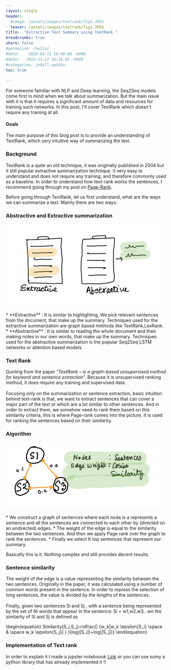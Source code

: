 ```yaml
---
layout: single
header:
  #image: /assets/images/textrank/fig1.JPEG
  teaser: /assets/images/textrank/fig1.JPEG
title:  "Extractive Text Summary using TextRank "
breadcrumbs: true
share: false
#permalink: /hello/
#date:    2018-02-11 16:00:00 -6000
#date:   2015-11-17 16:16:01 -0600
#categories: jekyll update
toc: true

---
```

For someone familiar with NLP and Deep learning, the Seq2Seq models come first in mind when we talk about summarization. But the main issue with it is that it requires a significant amount of data and resources for training such networks. In this post, I'll cover TextRank which doesn't require any training at all.

#### Goals
The main purpose of this blog post is to provide an understanding of TextRank, which very intuitive way of summarizing the text. 

### Background
TextRank is a quite an old technique, it was originally published in 2004 but it still popular extractive summarization technique. It very easy to understand and does not require any training, and therefore commonly used as a baseline. In order to understand how text-rank works the sentences, I recommend going through my post on [Page-Rank](https://isarth.github.io/pagerank/). 


Before going through TextRank, let us first understand, what are the ways we can summarize a text. Mainly there are two ways:
###  Abstractive and Extractive summarization
<p align='center'>
<img src="/assets/images/textrank/fig1.JPEG">

</p>
* **Extractive**  : It is similar to highlighting, We pick relevant sentences from the document, that make up the summary. Techniques used for the extractive summarization are graph based methods like TextRank,LexRank.
* **Abstractive** : It is similar to reading the whole document and then making notes in our own words, that make up the summary. Techniques used for the abstractive summarization is the popular Seq2Seq LSTM networks or attention based models.

### Text Rank
Quoting from the paper *"TextRank – is a graph-based unsupervised method for keyword and sentence
extraction".* Because it is unsupervised ranking method, it does require any training and supervised data.<br/><br />
 Focusing only on the summarization or sentence extraction, basic intuition behind text-rank is that, we want to extract sentences that can cover a major part of the text or which are a lot similar to other sentences. And in order to extract them, we somehow need to rank them based on this similarity criteria, this is where Page-rank comes into the picture. It is used for ranking the sentences based on their similarity.

### Algorithm
<p align='center'>
<img src="/assets/images/textrank/fig2.JPEG">

</p>
* We construct a graph of sentences where each node is a represents a sentence and all the sentences are connected to each other by (directed on an undirected) edges. 
* The weight of the edge is equal to the similarity between the two sentences. And then we apply Page rank over the graph to rank the sentences. 
* Finally we select K top sentences that represent our summary.

Basically this is it. Nothing complex and still provides decent results.

### Sentence similarity

The weight of the edge is a value representing the similarity between the two sentences. Originally in the paper, it was calculated using a number of common words present in the sentence. In order to repress the selection of long sentences, the value is divided by the lengths of the sentences. <br/><br/>
Finally, given two sentences Si and Sj  , with a sentence being represented by the set of Ni words that appear in the sentence: Si = w1,w2,w3...wn the similarity of Si and Sj is defined as


<script type="text/javascript" async
  src="https://cdnjs.cloudflare.com/ajax/libs/mathjax/2.7.1/MathJax.js?config=TeX-AMS-MML_HTMLorMML">
</script>
\begin{equation}
 Similarity(S_i,S_j)=\dfrac{| {w_k|w_k \epsilon{S_i} \space \& \space w_k \epsilon{S_j}| } }{log(|S_i|)+log(|S_j|)} 
\end{equation}

### Implementation of Text rank

In order to explain it I made a jupyter noteboook [Link](https://github.com/isarth/text_rank/blob/master/exp/text_rank.ipynb) or you can use sumy a python library that has already implemented it !!




